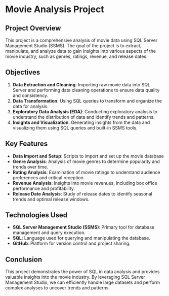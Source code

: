 # **Movie Analysis Project**

## **Project Overview**

This project is a comprehensive analysis of movie data using SQL Server Management Studio (SSMS). The goal of the project is to extract, manipulate, and analyze data to gain insights into various aspects of the movie industry, such as genres, ratings, revenue, and release dates. 

## **Objectives**

1. **Data Extraction and Cleaning**: Importing raw movie data into SQL Server and performing data cleaning operations to ensure data quality and consistency.
2. **Data Transformation**: Using SQL queries to transform and organize the data for analysis.
3. **Exploratory Data Analysis (EDA)**: Conducting exploratory analysis to understand the distribution of data and identify trends and patterns.
4. **Insights and Visualization**: Generating insights from the data and visualizing them using SQL queries and built-in SSMS tools.

## **Key Features**

- **Data Import and Setup**: Scripts to import and set up the movie database
- **Genre Analysis**: Analysis of movie genres to determine popularity and trends over time.
- **Rating Analysis**: Examination of movie ratings to understand audience preferences and critical reception.
- **Revenue Analysis**: Insights into movie revenues, including box office performance and profitability.
- **Release Date Analysis**: Study of release dates to identify seasonal trends and optimal release windows.

## **Technologies Used**

- **SQL Server Management Studio (SSMS)**: Primary tool for database management and query execution.
- **SQL**: Language used for querying and manipulating the database.
- **GitHub**: Platform for version control and project sharing.


## **Conclusion**

This project demonstrates the power of SQL in data analysis and provides valuable insights into the movie industry. By leveraging SQL Server Management Studio, we can efficiently handle large datasets and perform complex analyses to uncover trends and patterns.
